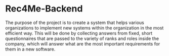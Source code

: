 # Rec4Me-Backend
The purpose of the project is to create a system that helps various organizations to implement new systems within the organization in the most efficient way. This will be done by collecting answers from fixed, short questionnaires that are passed to the variety of ranks and roles inside the company, which will answer what are the most important requirements for them in a new software.
